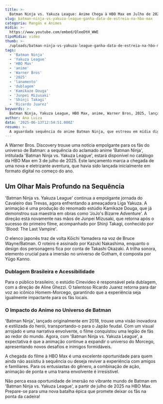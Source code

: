 ```yaml
---
title: >-
  Batman Ninja vs. Yakuza League: Anime Chega à HBO Max em Julho de 2025
slug: batman-ninja-vs-yakuza-league-ganha-data-de-estreia-na-hbo-max
categoria: Mangás e Animes
midia: >-
  https://www.youtube.com/embed/QleeDtH_WWE
tipoMidia: video
thumb: >-
  /uploads/batman-ninja-vs-yakuza-league-ganha-data-de-estreia-na-hbo-max-preview.jpg
tags:
  - 'Batman Ninja'
  - 'Yakuza League'
  - 'HBO Max'
  - 'anime'
  - 'Warner Bros'
  - '2025'
  - 'lanamento'
  - 'dublagem'
  - 'Kamikaze Douga'
  - 'Junpei Mizusaki'
  - 'Shinji Takagi'
  - 'Ricardo Juarez'
keywords: >-
  Batman Ninja, Yakuza League, HBO Max, anime, Warner Bros, 2025, lançamento, dublagem, Kamikaze Douga, Junpei Mizusaki, Shinji Takagi, Ricardo Juarez
author: Ana Luiza
data: '2025-06-13T12:54:51.000Z'
resumo: >-
  A aguardada sequência do anime Batman Ninja, que estreou em mídia digital no início do ano, finalmente chega à HBO Max. Prepare-se para uma nova aventura do Cavaleiro das Trevas contra a temida Liga Yakuza.
---
```


A Warner Bros. Discovery trouxe uma notícia empolgante para os fãs do universo de Batman: a sequência do aclamado anime 'Batman Ninja', intitulada 'Batman Ninja vs. Yakuza League', estará disponível no catálogo da HBO Max em 3 de julho de 2025. Este lançamento marca a chegada de uma nova e eletrizante aventura, que havia sido lançada inicialmente em formato digital no começo do ano.

## Um Olhar Mais Profundo na Sequência

'Batman Ninja vs. Yakuza League' continua a empolgante jornada do Cavaleiro das Trevas, agora enfrentando a ameaçadora Liga Yakuza. A animação é uma produção do renomado estúdio Kamikaze Douga, que já demonstrou sua maestria em obras como 'JoJo's Bizarre Adventure'. A direção está novamente nas mãos de Junpei Mizusaki, que retorna após o sucesso do primeiro filme, acompanhado por Shinji Takagi, conhecido por 'Blood: The Last Vampire'.

O elenco japonês traz de volta Kōichi Yamadera na voz de Bruce Wayne/Batman. O roteiro é assinado por Kazuki Nakashima, enquanto o design dos personagens fica por conta de Takashi Okazaki. A trilha sonora, elemento crucial para a imersão no universo de Gotham, é composta por Yūgo Kanno.

### Dublagem Brasileira e Acessibilidade

Para o público brasileiro, o estúdio Cinevideo é responsável pela dublagem, com a direção de Aline Ghezzi. O talentoso Ricardo Juarez retorna para dar voz ao icônico Homem-Morcego, garantindo que a experiência seja igualmente impactante para os fãs locais.

### O Impacto do Anime no Universo de Batman

'Batman Ninja', lançado originalmente em 2018, trouxe uma visão inovadora e estilizada do herói, transportando-o para o Japão feudal. Com um visual arrojado e uma narrativa envolvente, o filme conquistou uma legião de fãs ao redor do mundo. Agora, com 'Batman Ninja vs. Yakuza League', a expectativa é que a animação continue a expandir o universo do Morcego, apresentando novos desafios e inimigos formidáveis.

A chegada do filme à HBO Max é uma excelente oportunidade para quem ainda não assistiu à sequência ou deseja reviver a experiência com amigos e familiares. Para os entusiastas do gênero, a combinação de ação, animação de ponta e uma trama envolvente é irresistível.

Não perca essa oportunidade de imersão no vibrante mundo de Batman em 'Batman Ninja vs. Yakuza League', a partir de julho de 2025 na HBO Max. Prepare-se para uma nova batalha épica que promete deixar os fãs na ponta da cadeira!